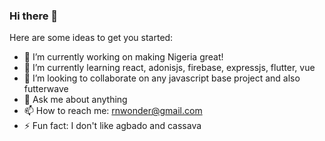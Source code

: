 ### Hi there 👋

Here are some ideas to get you started:

- 🔭 I’m currently working on making Nigeria great!
- 🌱 I’m currently learning react, adonisjs, firebase, expressjs, flutter, vue
- 👯 I’m looking to collaborate on any javascript base project and also futterwave
- 💬 Ask me about anything
- 📫 How to reach me: rnwonder@gmail.com
- ⚡ Fun fact: I don't like agbado and cassava


